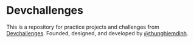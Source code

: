 # Devchallenges

This is a repository for practice projects and challenges from [Devchallenges](https://devchallenges.io/). Founded, designed, and developed by [@thunghiemdinh](https://twitter.com/thunghiemdinh).
